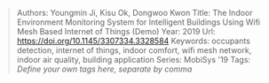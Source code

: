 > Authors: Youngmin Ji, Kisu Ok, Dongwoo Kwon
> Title: The Indoor Environment Monitoring System for Intelligent Buildings Using Wifi Mesh Based Internet of Things (Demo)
> Year: 2019
> Url: https://doi.org/10.1145/3307334.3328584
> Keywords: occupants detection, internet of things, indoor comfort, wifi mesh network, indoor air quality, building application
> Series: MobiSys '19
> Tags: *Define your own tags here, separate by comma*